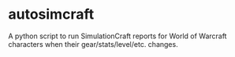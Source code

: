 # autosimcraft
A python script to run SimulationCraft reports for World of Warcraft characters when their gear/stats/level/etc. changes.
